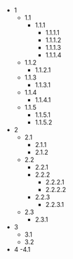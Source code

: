 - 1
    - 1.1
        - 1.1.1 
            - 1.1.1.1
            - 1.1.1.2
            - 1.1.1.3
            - 1.1.1.4
    - 1.1.2
        - 1.1.2.1
    - 1.1.3
        - 1.1.3.1
    - 1.1.4
        - 1.1.4.1
    - 1.1.5
        - 1.1.5.1
        - 1.1.5.2
- 2
    - 2.1
        - 2.1.1
        - 2.1.2
    - 2.2
        - 2.2.1
        - 2.2.2
            - 2.2.2.1
            - 2.2.2.2
        - 2.2.3
            - 2.2.3.1
    - 2.3
        - 2.3.1
- 3
    - 3.1
    - 3.2
- 4
    -4.1 